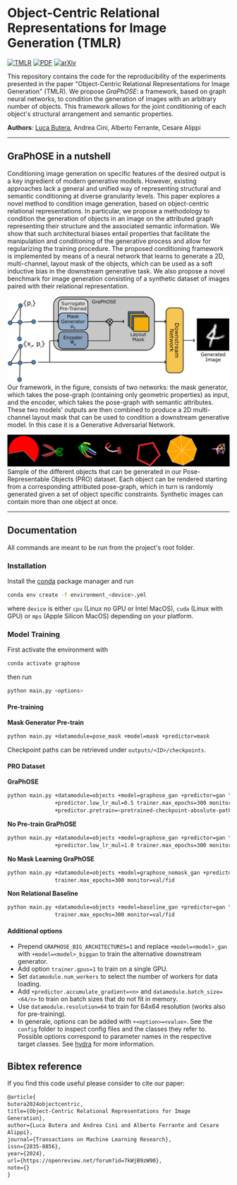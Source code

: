 # Object-Centric Relational Representations for Image Generation (TMLR)

[![TMLR](https://img.shields.io/badge/TMLR-Openreview-blue.svg?style=flat-square)](https://openreview.net/forum?id=7kWjB9zW90)
[![PDF](https://img.shields.io/badge/%E2%87%A9-PDF-orange.svg?style=flat-square)](https://openreview.net/pdf?id=7kWjB9zW90)
[![arXiv](https://img.shields.io/badge/arXiv-2303.14681-b31b1b.svg?style=flat-square)](https://arxiv.org/abs/2303.14681)

This repository contains the code for the reproducibility of the experiments presented in the paper "Object-Centric Relational Representations for Image Generation" (TMLR). 
We propose *GraPhOSE*: a framework, based on graph neural networks, to condition the generation of images with an arbitrary number of objects. This framework allows for the joint conditioning of each object's structural arrangement and semantic properties.

**Authors**: [Luca Butera](mailto:luca.butera@usi.ch), Andrea Cini, Alberto Ferrante, Cesare Alippi

---

## GraPhOSE in a nutshell

Conditioning image generation on specific features of the desired output is a key ingredient of modern generative models. However, existing approaches lack a general and unified way of representing structural and semantic conditioning at diverse granularity levels. This paper explores a novel method to condition image generation, based on object-centric relational representations. In particular, we propose a methodology to condition the generation of objects in an image on the attributed graph representing their structure and the associated semantic information. We show that such architectural biases entail properties that facilitate the manipulation and conditioning of the generative process and allow for regularizing the training procedure. The proposed conditioning framework is implemented by means of a neural network that learns to generate a 2D, multi-channel, layout mask of the objects, which can be used as a soft inductive bias in the downstream generative task. We also propose a novel benchmark for image generation consisting of a synthetic dataset of images paired with their relational representation.

![Graphose framework](./pipeline.png)
Our framework, in the figure, consists of two networks: the mask generator, which takes the pose-graph (containing only geometric properties) as input, and the encoder, which takes the pose-graph with semantic attributes. These two models' outputs are then combined to produce a 2D multi-channel layout mask that can be used to condition a downstream generative model. In this case it is a Generative Adversarial Network.

![PRO dataset](./objects_sample.png)
Sample of the different objects that can be generated in our Pose-Representable Objects (PRO) dataset. Each object can be rendered starting from a corresponding attributed pose-graph, which in turn is randomly generated given a set of object specific constraints. Synthetic images can contain more than one object at once.

---

## Documentation
All commands are meant to be run from the project's root folder.
### Installation
Install the [conda](https://conda.io/projects/conda/en/latest/index.html) package manager and run
```sh
conda env create -f environment_<device>.yml
```
where `device` is either `cpu` (Linux no GPU or Intel MacOS), `cuda` (Linux with GPU) or `mps` (Apple Silicon MacOS) depending on your platform.

### Model Training
First activate the environment with
```sh
conda activate graphose
```
then run
```sh
python main.py <options>
```
#### Pre-training
**Mask Generator Pre-train**
```sh
python main.py +datamodule=pose_mask +model=mask +predictor=mask
```
Checkpoint paths can be retrieved under `outputs/<ID>/checkpoints`. 

#### PRO Dataset
**GraPhOSE**
```sh
python main.py +datamodule=objects +model=graphose_gan +predictor=gan \
               +predictor.low_lr_mul=0.5 trainer.max_epochs=300 monitor=val/fid \
               +predictor.pretrain=<pretrained-checkpoint-absolute-path>
```
**No Pre-train GraPhOSE**
```sh
python main.py +datamodule=objects +model=graphose_gan +predictor=gan \
               +predictor.low_lr_mul=1.0 trainer.max_epochs=300 monitor=val/fid
```
**No Mask Learning GraPhOSE**
```sh
python main.py +datamodule=objects +model=graphose_nomask_gan +predictor=gan \
               trainer.max_epochs=300 monitor=val/fid
```
**Non Relational Baseline**
```sh
python main.py +datamodule=objects +model=baseline_gan +predictor=gan \
               trainer.max_epochs=300 monitor=val/fid
```

#### Additional options
* Prepend `GRAPHOSE_BIG_ARCHITECTURES=1` and replace `+model=<model>_gan` with `+model=<model>_biggan` to train the alternative downstream generator.
* Add option `trainer.gpus=1` to train on a single GPU.
* Set `datamodule.num_workers` to select the number of workers for data loading.
* Add `+predictor.accumulate_gradient=<n>` and `datamodule.batch_size=<64/n>` to train on batch sizes that do not fit in memory.
* Use `datamodule.resolution=64` to train for 64x64 resolution (works also for pre-training).
* In generale, options can be added with `+<option>=<value>`. See the `config` folder to inspect config files and the classes they refer to. Possible options correspond to parameter names in the respective target classes. See [hydra](https://hydra.cc/docs/1.2/intro/) for more information.

## Bibtex reference

If you find this code useful please consider to cite our paper:

```
@article{
butera2024objectcentric,
title={Object-Centric Relational Representations for Image Generation},
author={Luca Butera and Andrea Cini and Alberto Ferrante and Cesare Alippi},
journal={Transactions on Machine Learning Research},
issn={2835-8856},
year={2024},
url={https://openreview.net/forum?id=7kWjB9zW90},
note={}
}
```